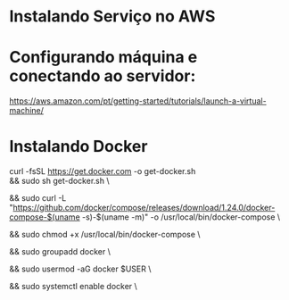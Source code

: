 # Instalando Serviço no AWS

# Configurando máquina e conectando ao servidor:

https://aws.amazon.com/pt/getting-started/tutorials/launch-a-virtual-machine/


# Instalando Docker
curl -fsSL https://get.docker.com -o get-docker.sh \
&& sudo sh get-docker.sh \

&& sudo curl -L "https://github.com/docker/compose/releases/download/1.24.0/docker-compose-$(uname -s)-$(uname -m)" -o /usr/local/bin/docker-compose \

&& sudo chmod +x /usr/local/bin/docker-compose \

&& sudo groupadd docker \

&& sudo usermod -aG docker $USER \

&& sudo systemctl enable docker \
